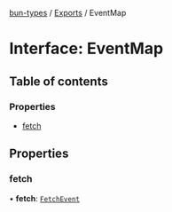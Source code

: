[bun-types](https://github.com/oven-sh/bun-types/blob/master/api-docs/README.md) / [Exports](https://github.com/oven-sh/bun-types/blob/master/api-docs/modules.md) / EventMap

# Interface: EventMap

## Table of contents

### Properties

- [fetch](https://github.com/oven-sh/bun-types/blob/master/api-docs/interfaces/EventMap.md#fetch)

## Properties

### fetch

• **fetch**: [`FetchEvent`](https://github.com/oven-sh/bun-types/blob/master/api-docs/interfaces/FetchEvent.md)
